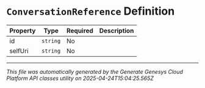 # `ConversationReference` Definition

| Property | Type | Required | Description |
|----------|------|----------|-------------|
| id | `string` | No |  |
| selfUri | `string` | No |  |

---

*This file was automatically generated by the Generate Genesys Cloud Platform API classes utility on 2025-04-24T15:04:25.565Z*
